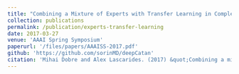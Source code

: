 ```yaml
---
title: "Combining a Mixture of Experts with Transfer Learning in Complex Games."
collection: publications
permalink: /publication/experts-transfer-learning
date: 2017-03-27
venue: 'AAAI Spring Symposium'
paperurl: '/files/papers/AAAISS-2017.pdf'
github: 'https://github.com/sorinMD/deepCatan'
citation: 'Mihai Dobre and Alex Lascarides. (2017) &quot;Combining a mixture of experts with transfer learning in complex games.&quot; <i>AAAI Spring Symposium</i>, Palo Alto, California, USA'
---
```

